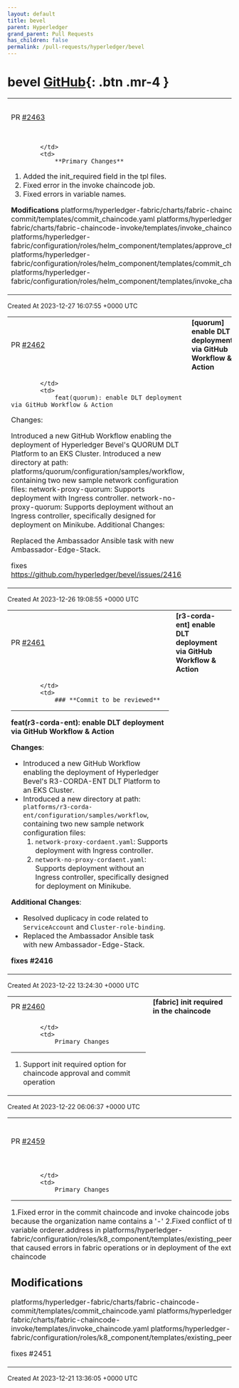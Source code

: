 ```yaml
---
layout: default
title: bevel
parent: Hyperledger
grand_parent: Pull Requests
has_children: false
permalink: /pull-requests/hyperledger/bevel
---
```


# bevel <span class="fs-3 right-align">[GitHub](https://github.com/hyperledger/bevel){: .btn .mr-4 }</span>


<div>
    <table>
        <tr>
            <td>
                PR <a href="https://github.com/hyperledger/bevel/pull/2463" class=".btn">#2463</a>
            </td>
            <td>
                <b>
                    [fabric] Hotfix init required
                </b>
            </td>
        </tr>
        <tr>
            <td>
                
            </td>
            <td>
                **Primary Changes**

1. Added the init_required field in the tpl files.
2. Fixed error in the invoke chaincode job.
3. Fixed errors in variable names.

**Modifications**
platforms/hyperledger-fabric/charts/fabric-chaincode-commit/templates/commit_chaincode.yaml 
platforms/hyperledger-fabric/charts/fabric-chaincode-invoke/templates/invoke_chaincode.yaml 
platforms/hyperledger-fabric/configuration/roles/helm_component/templates/approve_chaincode_job.tpl 
platforms/hyperledger-fabric/configuration/roles/helm_component/templates/commit_chaincode_job.tpl 
platforms/hyperledger-fabric/configuration/roles/helm_component/templates/invoke_chaincode_job.tpl
            </td>
        </tr>
    </table>
    <div class="right-align">
        Created At 2023-12-27 16:07:55 +0000 UTC
    </div>
</div>

<div>
    <table>
        <tr>
            <td>
                PR <a href="https://github.com/hyperledger/bevel/pull/2462" class=".btn">#2462</a>
            </td>
            <td>
                <b>
                    [quorum] enable DLT deployment via GitHub Workflow & Action
                </b>
            </td>
        </tr>
        <tr>
            <td>
                
            </td>
            <td>
                feat(quorum): enable DLT deployment via GitHub Workflow & Action

Changes:

Introduced a new GitHub Workflow enabling the deployment of Hyperledger Bevel's QUORUM DLT Platform to an EKS Cluster.
Introduced a new directory at path: platforms/quorum/configuration/samples/workflow, containing two new sample network configuration files:
network-proxy-quorum: Supports deployment with Ingress controller.
network-no-proxy-quorum: Supports deployment without an Ingress controller, specifically designed for deployment on Minikube.
Additional Changes:

Replaced the Ambassador Ansible task with new Ambassador-Edge-Stack.

fixes https://github.com/hyperledger/bevel/issues/2416
            </td>
        </tr>
    </table>
    <div class="right-align">
        Created At 2023-12-26 19:08:55 +0000 UTC
    </div>
</div>

<div>
    <table>
        <tr>
            <td>
                PR <a href="https://github.com/hyperledger/bevel/pull/2461" class=".btn">#2461</a>
            </td>
            <td>
                <b>
                    [r3-corda-ent] enable DLT deployment via GitHub Workflow & Action
                </b>
            </td>
        </tr>
        <tr>
            <td>
                
            </td>
            <td>
                ### **Commit to be reviewed**
---

**feat(r3-corda-ent): enable DLT deployment via GitHub Workflow & Action**

**Changes**:
- Introduced a new GitHub Workflow enabling the deployment of Hyperledger Bevel's R3-CORDA-ENT DLT Platform to an EKS Cluster.
- Introduced a new directory at path: `platforms/r3-corda-ent/configuration/samples/workflow`, containing two new sample network configuration files:
   1. `network-proxy-cordaent.yaml`: Supports deployment with Ingress controller.
   2. `network-no-proxy-cordaent.yaml`: Supports deployment without an Ingress controller, specifically designed for deployment on Minikube.

**Additional Changes**:
- Resolved duplicacy in code related to `ServiceAccount` and `Cluster-role-binding`.
- Replaced the Ambassador Ansible task with new Ambassador-Edge-Stack.

**fixes #2416**
            </td>
        </tr>
    </table>
    <div class="right-align">
        Created At 2023-12-22 13:24:30 +0000 UTC
    </div>
</div>

<div>
    <table>
        <tr>
            <td>
                PR <a href="https://github.com/hyperledger/bevel/pull/2460" class=".btn">#2460</a>
            </td>
            <td>
                <b>
                    [fabric] init required in the chaincode
                </b>
            </td>
        </tr>
        <tr>
            <td>
                
            </td>
            <td>
                Primary Changes
--------------

1. Support init required option for chaincode approval and commit operation
            </td>
        </tr>
    </table>
    <div class="right-align">
        Created At 2023-12-22 06:06:37 +0000 UTC
    </div>
</div>

<div>
    <table>
        <tr>
            <td>
                PR <a href="https://github.com/hyperledger/bevel/pull/2459" class=".btn">#2459</a>
            </td>
            <td>
                <b>
                    [fabric] Chaincode commit not working
                </b>
            </td>
        </tr>
        <tr>
            <td>
                
            </td>
            <td>
                Primary Changes
--------------
1.Fixed error in the commit chaincode and invoke chaincode jobs because the organization name contains a '-' 
2.Fixed conflict of the variable orderer.address in platforms/hyperledger-fabric/configuration/roles/k8_component/templates/existing_peer_cli.tpl that caused errors in fabric operations or in deployment of the external chaincode

Modifications
-----------------------
platforms/hyperledger-fabric/charts/fabric-chaincode-commit/templates/commit_chaincode.yaml 
platforms/hyperledger-fabric/charts/fabric-chaincode-invoke/templates/invoke_chaincode.yaml 
platforms/hyperledger-fabric/configuration/roles/k8_component/templates/existing_peer_cli.tpl

fixes #2451
            </td>
        </tr>
    </table>
    <div class="right-align">
        Created At 2023-12-21 13:36:05 +0000 UTC
    </div>
</div>

